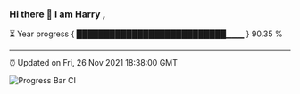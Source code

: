 ### Hi there 👋 I am Harry , 

⏳ Year progress { ███████████████████████████▁▁▁ } 90.35 %

---

⏰ Updated on Fri, 26 Nov 2021 18:38:00 GMT

![Progress Bar CI](https://github.com/duykhang68/duykhang68/workflows/Progress%20Bar%20CI/badge.svg)
